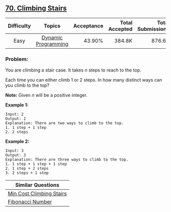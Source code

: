 ## [70. Climbing Stairs](https://leetcode.com/problems/climbing-stairs/)

| Difficulty | Topics | Acceptance | Total Accepted | Total Submissions |
| :-: | :-: | --: | --: | --: |
| Easy | [Dynamic Programming](https://leetcode.com/tag/dynamic-programming/) | 43.90% | 384.8K | 876.6K |

### Problem:

You are climbing a stair case. It takes *n* steps to reach to the top.

Each time you can either climb 1 or 2 steps. In how many distinct ways can you climb to the top?

**Note:** Given *n* will be a positive integer.

**Example 1:**

```
Input: 2
Output: 2
Explanation: There are two ways to climb to the top.
1. 1 step + 1 step
2. 2 steps
```

**Example 2:**

```
Input: 3
Output: 3
Explanation: There are three ways to climb to the top.
1. 1 step + 1 step + 1 step
2. 1 step + 2 steps
3. 2 steps + 1 step
```

| Similar Questions |
| --- |
| [Min Cost Climbing Stairs](https://leetcode.com/problems/min-cost-climbing-stairs/) |
| [Fibonacci Number](https://leetcode.com/problems/fibonacci-number/) |
